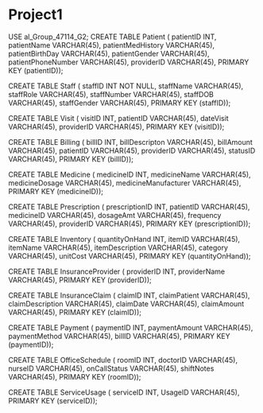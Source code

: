 # Project1

USE al_Group_47114_G2;
CREATE TABLE Patient (
  patientID INT,
  patientName VARCHAR(45),
  patientMedHistory VARCHAR(45),
  patientBirthDay VARCHAR(45),
  patientGender VARCHAR(45),
  patientPhoneNumber VARCHAR(45),
  providerID VARCHAR(45),
  PRIMARY KEY (patientID));


CREATE TABLE Staff (
  staffID INT NOT NULL,
  staffName VARCHAR(45),
  staffRole VARCHAR(45),
  staffNumber VARCHAR(45),
  staffDOB VARCHAR(45),
  staffGender VARCHAR(45),
  PRIMARY KEY (staffID));


CREATE TABLE Visit (
  visitID INT,
  patientID VARCHAR(45),
  dateVisit VARCHAR(45),
  providerID VARCHAR(45),
  PRIMARY KEY (visitID));


CREATE TABLE Billing (
  billID INT,
  billDescripton VARCHAR(45),
  billAmount VARCHAR(45),
  patientID VARCHAR(45),
  providerID VARCHAR(45),
  statusID VARCHAR(45),
  PRIMARY KEY (billID));


CREATE TABLE Medicine (
  medicineID INT,
  medicineName VARCHAR(45),
  medicineDosage VARCHAR(45),
  medicineManufacturer VARCHAR(45),
  PRIMARY KEY (medicineID));


CREATE TABLE Prescription (
  prescriptionID INT,
  patientID VARCHAR(45),
  medicineID VARCHAR(45),
  dosageAmt VARCHAR(45),
  frequency VARCHAR(45),
  providerID VARCHAR(45),
  PRIMARY KEY (prescriptionID));


CREATE TABLE Inventory (
  quantityOnHand INT,
  itemID VARCHAR(45),
  itemName VARCHAR(45),
  itemDescription VARCHAR(45),
  category VARCHAR(45),
  unitCost VARCHAR(45),
  PRIMARY KEY (quantityOnHand));



CREATE TABLE InsuranceProvider (
  providerID INT,
  providerName VARCHAR(45),
  PRIMARY KEY (providerID));


CREATE TABLE InsuranceClaim (
  claimID INT,
  claimPatient VARCHAR(45),
  claimDescription VARCHAR(45),
  claimDate VARCHAR(45),
  claimAmount VARCHAR(45),
  PRIMARY KEY (claimID));

CREATE TABLE Payment (
  paymentID INT,
  paymentAmount VARCHAR(45),
  paymentMethod VARCHAR(45),
  billID VARCHAR(45),
  PRIMARY KEY (paymentID));


CREATE TABLE OfficeSchedule (
  roomID INT,
  doctorID VARCHAR(45),
  nurseID VARCHAR(45),
  onCallStatus VARCHAR(45),
  shiftNotes VARCHAR(45),
  PRIMARY KEY (roomID));


CREATE TABLE ServiceUsage (
  serviceID INT,
  UsageID VARCHAR(45),
  PRIMARY KEY (serviceID));
  
